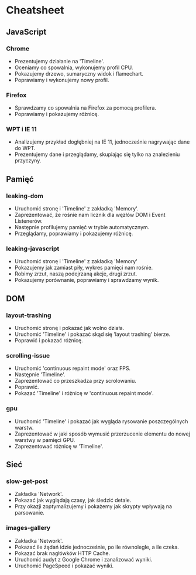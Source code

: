 # Cheatsheet

## JavaScript

### Chrome

- Prezentujemy działanie na 'Timeline'.
- Oceniamy co spowalnia, wykonujemy profil CPU.
- Pokazujemy drzewo, sumaryczny widok i flamechart.
- Poprawiamy i wykonujemy nowy profil.

### Firefox

- Sprawdzamy co spowalnia na Firefox za pomocą profilera.
- Poprawiamy i pokazujemy różnicę.

### WPT i IE 11

- Analizujemy przykład dogłębniej na IE 11, jednocześnie nagrywając dane do WPT.
- Prezentujemy dane i przeglądamy, skupiając się tylko na znalezieniu przyczyny.

## Pamięć

### leaking-dom

- Uruchomić stronę i 'Timeline' z zakładką 'Memory'.
- Zaprezentować, że rośnie nam licznik dla węzłów DOM i Event Listenerów.
- Następnie profilujemy pamięć w trybie automatycznym.
- Przeglądamy, poprawiamy i pokazujemy różnicę.

### leaking-javascript

- Uruchomić stronę i 'Timeline' z zakładką 'Memory'
- Pokazujemy jak zamiast piły, wykres pamięci nam rośnie.
- Robimy zrzut, naszą podejrzaną akcje, drugi zrzut.
- Pokazujemy porównanie, poprawiamy i sprawdzamy wynik.

## DOM

### layout-trashing

- Uruchomić stronę i pokazać jak wolno działa.
- Uruchomić 'Timeline' i pokazać skąd się 'layout trashing' bierze.
- Poprawić i pokazać różnicę.

### scrolling-issue

- Uruchomić 'continuous repaint mode' oraz FPS.
- Następnie 'Timeline'.
- Zaprezentować co przeszkadza przy scrolowaniu.
- Poprawić.
- Pokazać 'Timeline' i różnicę w 'continuous repaint mode'.

### gpu

- Uruchomić 'Timeline' i pokazać jak wygląda rysowanie poszczególnych warstw.
- Zaprezentować w jaki sposób wymusić przerzucenie elementu do nowej warstwy w pamięci GPU.
- Zaprezentować różnicę w 'Timeline'.

## Sieć

### slow-get-post

- Zakładka 'Network'.
- Pokazać jak wyglądają czasy, jak śledzić detale.
- Przy okazji zoptymalizujemy i pokażemy jak skrypty wpływają na parsowanie.

### images-gallery

- Zakładka 'Network'.
- Pokazać ile żądań idzie jednocześnie, po ile równolegle, a ile czeka.
- Pokazać brak nagłówków HTTP Cache.
- Uruchomić audyt z Google Chrome i zanalizować wyniki.
- Uruchomić PageSpeed i pokazać wyniki.
